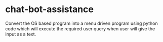 # chat-bot-assistance
Convert the OS based program into a menu driven program using python code which will execute the required user query when user will give the input as a text.
